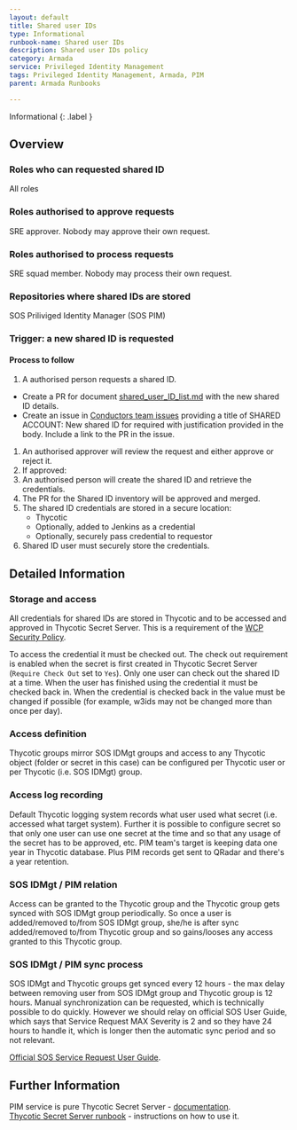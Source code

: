 ```yaml
---
layout: default
title: Shared user IDs
type: Informational
runbook-name: Shared user IDs
description: Shared user IDs policy
category: Armada
service: Privileged Identity Management
tags: Privileged Identity Management, Armada, PIM
parent: Armada Runbooks

---
```


Informational
{: .label }

## Overview

### Roles who can requested shared ID
All roles

### Roles authorised to approve requests
SRE approver.
Nobody may approve their own request.

### Roles authorised to process requests
SRE squad member.
Nobody may process their own request.

### Repositories where shared IDs are stored
SOS Priliviged Identity Manager (SOS PIM)

### Trigger: a new shared ID is requested

#### Process to follow

1. A authorised person requests a shared ID.
  * Create a PR for document [shared_user_ID_list.md](shared_user_ID_list.html) with the new shared ID details.
  * Create an issue in [Conductors team issues](https://github.ibm.com/alchemy-conductors/team/issues) providing a title of SHARED ACCOUNT: New shared ID for <service> required with justification provided in the body.
  Include a link to the PR in the issue.
1. An authorised approver will review the request and either approve or reject it.
2. If approved:
3. An authorised person will create the shared ID and retrieve the credentials.
4. The PR for the Shared ID inventory will be approved and merged.
5. The shared ID credentials are stored in a secure location: 
   - Thycotic 
   - Optionally, added to Jenkins as a credential 
   - Optionally, securely pass credential to requestor
6. Shared ID user must securely store the credentials.


## Detailed Information

### Storage and access
All credentials for shared IDs are stored in Thycotic and to be accessed and approved in Thycotic Secret Server.
This is a requirement of the [WCP Security Policy](https://pages.github.ibm.com/ibmcloud/Security/policy/WCP-Security-Policy.html).

To access the credential it must be checked out.
The check out requirement is enabled when the secret is first created in Thycotic Secret Server (`Require Check Out` set to `Yes`).
Only one user can check out the shared ID at a time.
When the user has finished using the credential it must be checked back in.
When the credential is checked back in the value must be changed if possible (for example, w3ids may not be changed more than once per day).

### Access definition
Thycotic groups mirror SOS IDMgt groups and access to any Thycotic object (folder or secret in this case) can be configured per Thycotic user or per Thycotic (i.e. SOS IDMgt) group.

### Access log recording
Default Thycotic logging system records what user used what secret (i.e. accessed what target system). Further it is possible to configure secret so that only one user can use one secret at the time and so that any usage of the secret has to be approved, etc.
PIM team's target is keeping data one year in Thycotic database. Plus PIM records get sent to QRadar and there's a year retention.

### SOS IDMgt / PIM relation
Access can be granted to the Thycotic group and the Thycotic group gets synced with SOS IDMgt group periodically. So once a user is added/removed to/from SOS IDMgt group, she/he is after sync added/removed to/from Thycotic group and so gains/looses any access granted to this Thycotic group.

### SOS IDMgt / PIM sync process
SOS IDMgt and Thycotic groups get synced every 12 hours - the max delay between removing user from SOS IDMgt group and Thycotic group is 12 hours. Manual synchronization can be requested, which is technically possible to do quickly. However we should relay on official SOS User Guide, which says that Service Request MAX Severity is 2 and so they have 24 hours to handle it, which is longer then the automatic sync period and so not relevant.

[Official SOS Service Request User Guide](https://w3-connections.ibm.com/wikis/home?lang=en-us#!/wiki/W50576e433cea_4fbb_84ed_ec8a855405e4/page/ServiceNow%20for%20SOS%20Customer%20usage).

## Further Information
PIM service is pure Thycotic Secret Server - [documentation](https://thycotic.force.com/support/s/secretserver).<br/>
[Thycotic Secret Server runbook](https://pages.github.ibm.com/alchemy-conductors/documentation-pages/docs/runbooks/thycotic-secret-server.html) - instructions on how to use it.
